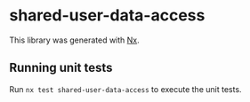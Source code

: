 # shared-user-data-access

This library was generated with [Nx](https://nx.dev).

## Running unit tests

Run `nx test shared-user-data-access` to execute the unit tests.
